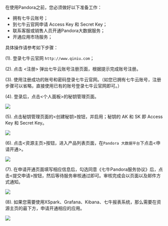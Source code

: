 在使用Pandora之前，您必须做好以下准备工作：

* 拥有七牛云账号；
* 到七牛云官网申请 Access Key 和 Secret Key；
* 联系客服或销售人员开通Pandora大数据服务；
* 开通应用市场服务；

具体操作请参考如下步骤：

(1). 登录七牛云官网 `http://www.qiniu.com`；

(2). 点击 <注册> 弹出七牛云账号注册页面，根据提示完成账号注册。

(3). 使用注册成功的账号和密码登录七牛云官网。（如您已拥有七牛云账号，注册步骤可以省略，直接使用已有的账号登录七牛云官网即可。）

(4). 登录后，点击<个人面板>的秘钥管理页面。

![](https://pandora-kibana.qiniu.com/ready1.png)

(5). 点击秘钥管理页面的<创建秘钥>按钮，并启用；秘钥的 AK 和 SK 即 Access Key 和 Secret Key。

![](https://pandora-kibana.qiniu.com/ready2.png)

(6). 点击<资源主页>按钮，进入产品列表页面，在`Pandora 大数据平台`下点击<申请开通>。

![](https://pandora-kibana.qiniu.com/ready3.png)

(7). 在申请开通页面填写相应信息后，勾选同意《七牛Pandora服务协议》后，点击<提交申请>按钮，然后等待服务审核通过即可。审核完成会以页面以及邮件方式通知。

![](https://pandora-kibana.qiniu.com/ready4.png)

(8). 如果您需要使用XSpark、Grafana、Kibana、七牛报表系统，那么需要在资源主页的最下方，申请开通相应的应用。

![](https://pandora-kibana.qiniu.com/ready5.png)

